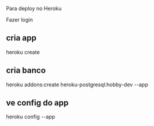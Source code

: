 Para deploy no Heroku

Fazer login

## cria app
heroku create <nome do app>

## cria banco
heroku addons:create heroku-postgresql:hobby-dev --app <nome do app>

## ve config do app
heroku config --app <nome do app>
